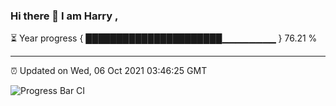 ### Hi there 👋 I am Harry , 

⏳ Year progress { ██████████████████████▁▁▁▁▁▁▁▁ } 76.21 %

---

⏰ Updated on Wed, 06 Oct 2021 03:46:25 GMT

![Progress Bar CI](https://github.com/duykhang68/duykhang68/workflows/Progress%20Bar%20CI/badge.svg)
